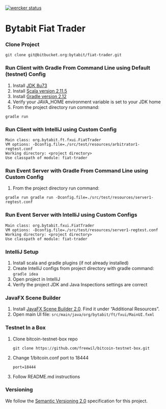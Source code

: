 [![wercker status](https://app.wercker.com/status/4b45baa4a18cf289674fff2d3db7079a/s/master "wercker status")](https://app.wercker.com/project/bykey/4b45baa4a18cf289674fff2d3db7079a)

Bytabit Fiat Trader
===================

### Clone Project

```
git clone git@bitbucket.org:bytabit/fiat-trader.git 
```

### Run Client with Gradle From Command Line using Default (testnet) Config

1. Install [JDK 8u73](https://jdk8.java.net/download.html)
2. Install [Scala version  2.11.5](http://www.scala-lang.org/download/)
3. Install [Gradle version 2.12](https://gradle.org/gradle-download/)
4. Verify your JAVA_HOME environment variable is set to your JDK home
5. From the project directory run command:

```
gradle run
```

### Run Client with IntelliJ using Custom Config 

```
Main class: org.bytabit.ft.fxui.FiatTrader
VM options: -Dconfig.file=./src/test/resources/arbitrator1-regtest.conf
Working directory: <project directory>
Use classpath of module: fiat-trader
```

### Run Event Server with Gradle From Command Line using Custom Config

1. From the project directory run command:

```
gradle run gradle run -Dconfig.file=./src/test/resources/server1-regtest.conf
```

### Run Event Server with IntelliJ using Custom Configs 

```
Main class: org.bytabit.fxui.FiatTrader
VM options: -Dconfig.file=./src/test/resources/server1-regtest.conf
Working directory: <project directory>
Use classpath of module: fiat-trader
```

### IntelliJ Setup

1. Install scala and gradle plugins (if not already installed)
2. Create IntelliJ configs from project directory with gradle command: ```gradle idea```
3. Open project in IntelliJ
4. Verify the project JDK and Java Inspections settings are correct

### JavaFX Scene Builder

1. Install [JavaFX Scene Builder 2.0](http://www.oracle.com/technetwork/java/javase/downloads/index.html). Find it under “Additional Resources”.
2. Open main UI file: ```src/main/java/org/bytabit/ft/fxui/MainUI.fxml```

### Testnet In a Box

1. Clone bitcoin-testnet-box repo
    
    ```
    git clone https://github.com/freewil/bitcoin-testnet-box.git
    ```

2. Change 1/bitcoin.conf port to 18444  
    
    ```
    port=18444
    ```

3. Follow README.md instructions

### Versioning

We follow the [Semantic Versioning 2.0](http://semver.org/spec/v2.0.0.html) specification for this project.
